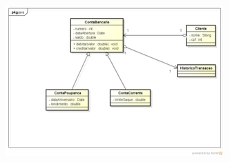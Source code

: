 ![Alt text](https://github.com/phoenixproject/poo2_2017/blob/master/revisao/Exercicio_OO_Revisao_Conta_Corrente_historico/contahistorico/src/main/java/br/edu/ifes/contahistorico/digrama_historico_conta.png?raw=true "Diagrama de Domínio do Problema")